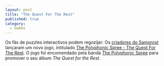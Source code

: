```yaml
---
layout: post
title: "The Quest For The Rest"
published: true
category:
  - Games
---
```


Os fãs de puzzles interactivos podem regozijar: Os [criadores do
Samorost] lançaram um novo jogo, intitulado [The Polyphonic Spree - The
Quest For The Rest]. O jogo foi encomendado pela banda [The Polyphonic
Spree] para promover o seu álbum *The Quest for the Rest*.

  [criadores do Samorost]: http://www.jimmy-k.com/amanita/amanita.swf
  [The Polyphonic Spree - The Quest For The Rest]: http://www.questfortherest.com/
    "The Polyphonic Spree - The Quest For The Rest"
  [The Polyphonic Spree]: http://www.thepolyphonicspree.com/
